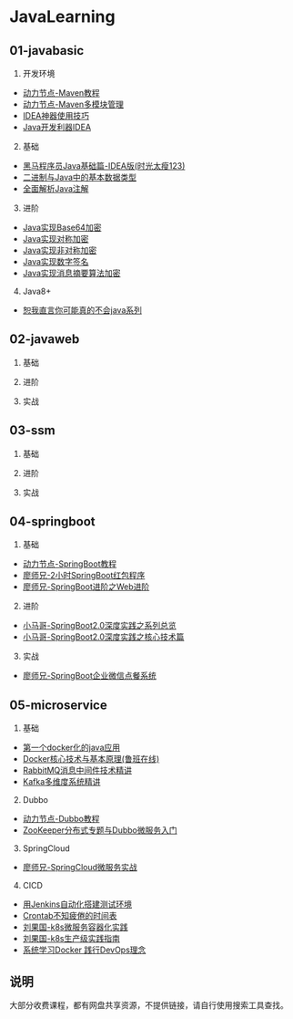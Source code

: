 ﻿# JavaLearning

## 01-javabasic
1. 开发环境
- [动力节点-Maven教程](https://www.bilibili.com/video/BV1st411p7E4)
- [动力节点-Maven多模块管理](https://github.com/freesaber/JavaLearning/tree/master/01-javabasic/bjpowernode-maven-modules-project)
- [IDEA神器使用技巧](https://www.imooc.com/learn/924)
- [Java开发利器IDEA](https://www.bilibili.com/video/BV14t411z77T)

2. 基础
- [黑马程序员Java基础篇-IDEA版(时光太瘦123)](https://www.bilibili.com/video/BV1ha4y147NZ)
- [二进制与Java中的基本数据类型](https://www.imooc.com/learn/1223)
- [全面解析Java注解](https://www.imooc.com/learn/456)

3. 进阶
- [Java实现Base64加密](https://www.imooc.com/learn/285)
- [Java实现对称加密](https://www.imooc.com/learn/287)
- [Java实现非对称加密](https://www.imooc.com/learn/288)
- [Java实现数字签名](https://www.imooc.com/learn/289)
- [Java实现消息摘要算法加密](https://www.imooc.com/learn/286)

4. Java8+
- [恕我直言你可能真的不会java系列](https://www.bilibili.com/video/BV1sE411P7C1)

## 02-javaweb
1. 基础

2. 进阶

3. 实战

## 03-ssm
1. 基础

2. 进阶

3. 实战

## 04-springboot
1. 基础
- [动力节点-SpringBoot教程](https://github.com/freesaber/JavaLearning/tree/master/04-springboot/bjpowernode-springboot-project)
- [廖师兄-2小时SpringBoot红包程序](https://github.com/freesaber/JavaLearning/tree/master/04-springboot/liaosx-luckymoney)
- [廖师兄-SpringBoot进阶之Web进阶](https://github.com/freesaber/JavaLearning/tree/master/04-springboot/liaosx-girl)

2. 进阶
- [小马哥-SpringBoot2.0深度实践之系列总览](http://www.imooc.com/learn/1058)
- [小马哥-SpringBoot2.0深度实践之核心技术篇](https://coding.imooc.com/class/252.html)

3. 实战
- [廖师兄-SpringBoot企业微信点餐系统](https://github.com/freesaber/JavaLearning/tree/master/04-springboot/liaosx-sell)

## 05-microservice
1. 基础
- [第一个docker化的java应用](https://www.imooc.com/learn/824)
- [Docker核心技术与基本原理(鲁班在线)](https://www.bilibili.com/video/BV13J411e7QM)
- [RabbitMQ消息中间件技术精讲](https://coding.imooc.com/class/chapter/262.html#Anchor)
- [Kafka多维度系统精讲](https://coding.imooc.com/class/chapter/434.html#Anchor)

2. Dubbo
- [动力节点-Dubbo教程](https://www.bilibili.com/video/BV1Sk4y197eD)
- [ZooKeeper分布式专题与Dubbo微服务入门](https://coding.imooc.com/class/201.html)

3. SpringCloud
- [廖师兄-SpringCloud微服务实战](https://github.com/freesaber/JavaLearning/tree/master/05-microservice/liaosx-springcloud)

4. CICD
- [用Jenkins自动化搭建测试环境](https://www.imooc.com/learn/1008)
- [Crontab不知疲倦的时间表](https://www.imooc.com/learn/1009)
- [刘果国-k8s微服务容器化实践](https://coding.imooc.com/class/198.html)
- [刘果国-k8s生产级实践指南](https://coding.imooc.com/class/335.html)
- [系统学习Docker 践行DevOps理念](https://github.com/freesaber/JavaLearning/tree/master/05-microservice/docker-devops)


## 说明
大部分收费课程，都有网盘共享资源，不提供链接，请自行使用搜索工具查找。